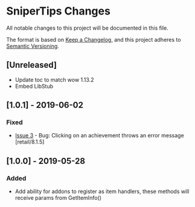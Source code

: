 # SniperTips Changes

All notable changes to this project will be documented in this file.

The format is based on [Keep a Changelog](https://keepachangelog.com/en/1.0.0/),
and this project adheres to [Semantic Versioning](https://semver.org/spec/v2.0.0.html).

## [Unreleased]
 - Update toc to match wow 1.13.2
 - Embed LibStub

## [1.0.1] - 2019-06-02
### Fixed
 - [Issue 3](https://github.com/ps-wow/SniperTips/issues/3) - Bug: Clicking on an achievement throws an error message [retail/8.1.5]

## [1.0.0] - 2019-05-28
### Added
 - Add ability for addons to register as item handlers, these methods will receive params from GetItemInfo()
